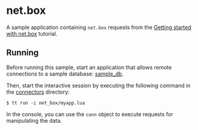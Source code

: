 # net.box

A sample application containing `net.box` requests from the [Getting started with net.box](https://www.tarantool.io/en/doc/latest/how-to/getting_started_net_box/) tutorial.


## Running

Before running this sample, start an application that allows remote connections to a sample database: [sample_db](../instances.enabled/sample_db).

Then, start the interactive session by executing the following command in the [connectors](..) directory:

```console
$ tt run -i net_box/myapp.lua
```

In the console, you can use the `conn` object to execute requests for manipulating the data.
